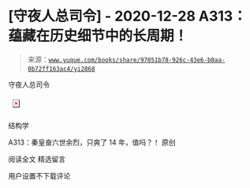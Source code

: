 # [守夜人总司令] - 2020-12-28 A313：蕴藏在历史细节中的长周期！

> 来源：[`www.yuque.com/books/share/97051b78-926c-43e6-b0aa-0b72ff163ac4/yi2868`](https://www.yuque.com/books/share/97051b78-926c-43e6-b0aa-0b72ff163ac4/yi2868)



守夜人总司令 

<ne-card data-card-name="image" data-card-type="inline" id="DbUgF" data-event-boundary="card" style="color: rgb(51, 51, 51);">![](img/521ced157c7bdac7dd0b3dff2a355155.png)  

结构学 

A313：秦皇奋六世余烈，只爽了 14 年，值吗？！ 原创 

阅读全文 <ne-h3 id="6NFKG" data-lake-id="6NFKG"><ne-heading-ext><ne-heading-anchor></ne-heading-anchor><ne-heading-fold></ne-heading-fold></ne-heading-ext><ne-heading-content>精选留言</ne-heading-content></ne-h3> 

用户设置不下载评论</ne-card>